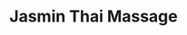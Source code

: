 ---
title: "Jasmin Thai Massage"
url: /endingen-am-kaiserstuhl/jasmin-thai-massage/
shop: Massage
---